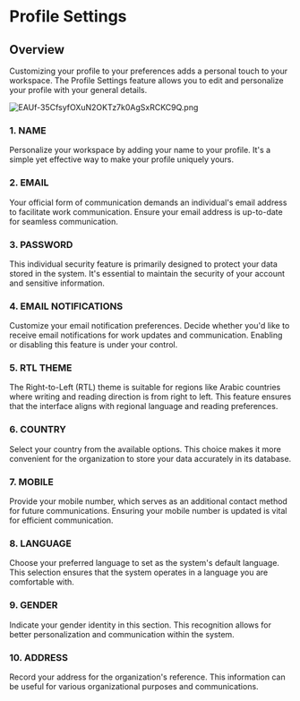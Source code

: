 # Profile Settings

## Overview

Customizing your profile to your preferences adds a personal touch to your workspace. The Profile Settings feature allows you to edit and personalize your profile with your general details.

![EAUf-35CfsyfOXuN2OKTz7k0AgSxRCKC9Q.png](Profile%20Settings%20bc19000ee701413b82b418cd60a6f035/EAUf-35CfsyfOXuN2OKTz7k0AgSxRCKC9Q.png)

### 1. NAME

Personalize your workspace by adding your name to your profile. It's a simple yet effective way to make your profile uniquely yours.

### 2. EMAIL

Your official form of communication demands an individual's email address to facilitate work communication. Ensure your email address is up-to-date for seamless communication.

### 3. PASSWORD

This individual security feature is primarily designed to protect your data stored in the system. It's essential to maintain the security of your account and sensitive information.

### 4. EMAIL NOTIFICATIONS

Customize your email notification preferences. Decide whether you'd like to receive email notifications for work updates and communication. Enabling or disabling this feature is under your control.

### 5. RTL THEME

The Right-to-Left (RTL) theme is suitable for regions like Arabic countries where writing and reading direction is from right to left. This feature ensures that the interface aligns with regional language and reading preferences.

### 6. COUNTRY

Select your country from the available options. This choice makes it more convenient for the organization to store your data accurately in its database.

### 7. MOBILE

Provide your mobile number, which serves as an additional contact method for future communications. Ensuring your mobile number is updated is vital for efficient communication.

### 8. LANGUAGE

Choose your preferred language to set as the system's default language. This selection ensures that the system operates in a language you are comfortable with.

### 9. GENDER

Indicate your gender identity in this section. This recognition allows for better personalization and communication within the system.

### 10. ADDRESS

Record your address for the organization's reference. This information can be useful for various organizational purposes and communications.